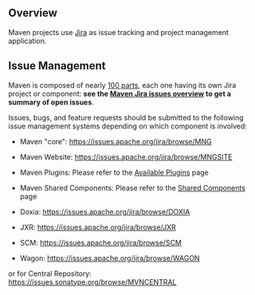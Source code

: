 ## Overview
<!--
Licensed to the Apache Software Foundation (ASF) under one
or more contributor license agreements.  See the NOTICE file
distributed with this work for additional information
regarding copyright ownership.  The ASF licenses this file
to you under the Apache License, Version 2.0 (the
"License"); you may not use this file except in compliance
with the License.  You may obtain a copy of the License at

    http://www.apache.org/licenses/LICENSE-2.0

Unless required by applicable law or agreed to in writing,
software distributed under the License is distributed on an
"AS IS" BASIS, WITHOUT WARRANTIES OR CONDITIONS OF ANY
KIND, either express or implied.  See the License for the
specific language governing permissions and limitations
under the License.
-->

Maven projects use [Jira](https://www.atlassian.com/software/jira) as issue tracking and project management application.

## Issue Management

Maven is composed of nearly [100 parts](/scm.html#maven-sources-overview), each one having its own Jira project or component:
**see the [Maven Jira issues overview](https://cwiki.apache.org/confluence/display/MAVEN/Maven+JIRA+issues+overview) to get a summary of open issues**.

Issues, bugs, and feature requests should be submitted to the following
issue management systems depending on which component is involved:

* Maven "core": <https://issues.apache.org/jira/browse/MNG>

* Maven Website: <https://issues.apache.org/jira/browse/MNGSITE>

* Maven Plugins: Please refer to the [Available Plugins](./plugins/index.html) page

* Maven Shared Components: Please refer to the [Shared Components](./shared/index.html) page

* Doxia: <https://issues.apache.org/jira/browse/DOXIA>

* JXR: <https://issues.apache.org/jira/browse/JXR>

* SCM: <https://issues.apache.org/jira/browse/SCM>

* Wagon: <https://issues.apache.org/jira/browse/WAGON>

or for Central Repository: <https://issues.sonatype.org/browse/MVNCENTRAL>
